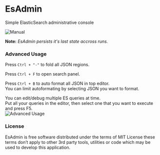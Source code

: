 EsAdmin
=======

Simple ElasticSearch administrative console

![Manual](http://content.screencast.com/users/AlexYegoroff/folders/Jing/media/3a87afc9-c4a0-48ca-ae1a-64dc93452492/EsAdmin.png)

**Note:** *EsAdmin persists it's last state accross runs.*


### Advanced Usage
  
  Press `Ctrl + "-"` to fold all JSON regions. <br/>
  
  Press `Ctrl + F` to open search panel.<br/>
  
  Press `Ctrl + B` to auto format all JSON in top editor. <br/>
  You can limit autoformating by selecting JSON you want to format.
  
  You can edit/debug multiple ES queries at time.<br/>
  Put all your queries in the editor, then select one that you want to execute and press F5.<br/>
![Advanced Usage](http://content.screencast.com/users/AlexYegoroff/folders/Jing/media/0cba4ae6-7b39-4cc9-980b-e416d427a046/EsAdmin%20Several%20ES%20Queries.png)

### License

  EsAdmin is free software distributed under the terms of MIT License these terms don’t apply to other 3rd party tools, utilities or code which may be used to develop this application.
